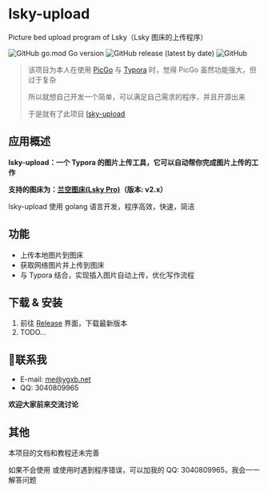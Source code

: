 # lsky-upload
Picture bed upload program of Lsky（Lsky 图床的上传程序）

![GitHub go.mod Go version](https://img.shields.io/github/go-mod/go-version/YGXB-net/lsky-upload) ![GitHub release (latest by date)](https://img.shields.io/github/v/release/YGXB-net/lsky-upload) ![GitHub](https://img.shields.io/github/license/YGXB-net/lsky-upload)

> 该项目为本人在使用 [PicGo](https://github.com/Molunerfinn/PicGo) 与 [Typora](https://typoraio.cn/) 时，觉得 PicGo 虽然功能强大，但过于复杂
>
> 所以就想自己开发一个简单，可以满足自己需求的程序，并且开源出来
>
> 于是就有了此项目 [lsky-upload](https://github.com/YGXB-net/lsky-upload)

## 应用概述

**lsky-upload：一个 Typora 的图片上传工具，它可以自动帮你完成图片上传的工作**

**支持的图床为：[兰空图床(Lsky Pro)](https://github.com/lsky-org/lsky-pro)（版本: v2.x）**

lsky-upload 使用 golang 语言开发，程序高效，快速，简洁

## 功能

- 上传本地图片到图床
- 获取网络图片并上传到图床
- 与 Typora 结合，实现插入图片自动上传，优化写作流程

## 下载 & 安装

1. 前往 [Release](../../releases) 界面，下载最新版本
2. TODO...

## :email:联系我

- E-mail: [me@ygxb.net](mailto:me@ygxb.net)
- QQ: 3040809965

**欢迎大家前来交流讨论**

## 其他

本项目的文档和教程还未完善

如果不会使用 或使用时遇到程序错误，可以加我的 QQ: 3040809965，我会一一解答问题
